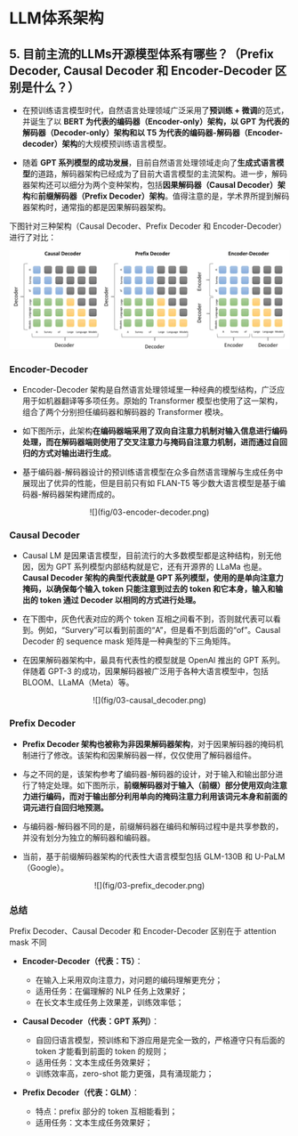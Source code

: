 # LLM体系架构

## 5. 目前主流的LLMs开源模型体系有哪些？（Prefix Decoder, Causal Decoder 和 Encoder-Decoder 区别是什么？）

- 在预训练语言模型时代，自然语言处理领域广泛采用了**预训练 + 微调**的范式，并诞生了以 **BERT 为代表的编码器（Encoder-only）架构，以 GPT 为代表的解码器（Decoder-only）架构和以 T5 为代表的编码器-解码器（Encoder-decoder）架构**的大规模预训练语言模型。

- 随着 **GPT 系列模型的成功发展**，目前自然语言处理领域走向了**生成式语言模型**的道路，解码器架构已经成为了目前大语言模型的主流架构。进一步，解码器架构还可以细分为两个变种架构，包括**因果解码器（Causal Decoder）架构**和**前缀解码器（Prefix Decoder）架构**。值得注意的是，学术界所提到解码器架构时，通常指的都是因果解码器架构。

下图针对三种架构（Causal Decoder、Prefix Decoder 和 Encoder-Decoder）进行了对比：

![](fig/03-arch.png)

### Encoder-Decoder

- Encoder-Decoder 架构是自然语言处理领域里一种经典的模型结构，广泛应用于如机器翻译等多项任务。原始的 Transformer 模型也使用了这一架构，组合了两个分别担任编码器和解码器的 Transformer 模块。

- 如下图所示，此架构**在编码器端采用了双向自注意力机制对输入信息进行编码处理，而在解码器端则使用了交叉注意力与掩码自注意力机制，进而通过自回归的方式对输出进行生成**。

- 基于编码器-解码器设计的预训练语言模型在众多自然语言理解与生成任务中展现出了优异的性能，但是目前只有如 FLAN-T5 等少数大语言模型是基于编码器-解码器架构建而成的。

<center>
    ![](fig/03-encoder-decoder.png)
</center>

### Causal Decoder

- Causal LM 是因果语言模型，目前流行的大多数模型都是这种结构，别无他因，因为 GPT 系列模型内部结构就是它，还有开源界的 LLaMa 也是。**Causal Decoder 架构的典型代表就是 GPT 系列模型，使用的是单向注意力掩码，以确保每个输入 token 只能注意到过去的 token 和它本身，输入和输出的 token 通过 Decoder 以相同的方式进行处理。**

- 在下图中，灰色代表对应的两个 token 互相之间看不到，否则就代表可以看到。例如，“Survery”可以看到前面的“A”，但是看不到后面的“of”。Causal Decoder 的 sequence mask 矩阵是一种典型的下三角矩阵。

- 在因果解码器架构中，最具有代表性的模型就是 OpenAI 推出的 GPT 系列。伴随着 GPT-3 的成功，因果解码器被广泛用于各种大语言模型中，包括 BLOOM、LLaMA（Meta）等。

<center>
    ![](fig/03-causal_decoder.png)
</center>

### Prefix Decoder

- **Prefix Decoder 架构也被称为非因果解码器架构**，对于因果解码器的掩码机制进行了修改。该架构和因果解码器一样，仅仅使用了解码器组件。

- 与之不同的是，该架构参考了编码器-解码器的设计，对于输入和输出部分进行了特定处理。如下图所示，**前缀解码器对于输入（前缀）部分使用双向注意力进行编码，而对于输出部分利用单向的掩码注意力利用该词元本身和前面的词元进行自回归地预测。**

- 与编码器-解码器不同的是，前缀解码器在编码和解码过程中是共享参数的，并没有划分为独立的解码器和编码器。

- 当前，基于前缀解码器架构的代表性大语言模型包括 GLM-130B 和 U-PaLM（Google）。

<center>
![](fig/03-prefix_decoder.png)
</center>

### 总结

Prefix Decoder、Causal Decoder 和 Encoder-Decoder 区别在于 attention mask 不同

- **Encoder-Decoder（代表：T5）**：
    - 在输入上采用双向注意力，对问题的编码理解更充分；
    - 适用任务：在偏理解的 NLP 任务上效果好；
    - 在长文本生成任务上效果差，训练效率低；

- **Causal Decoder（代表：GPT 系列）**：
    - 自回归语言模型，预训练和下游应用是完全一致的，严格遵守只有后面的 token 才能看到前面的 token 的规则；
    - 适用任务：文本生成任务效果好；
    - 训练效率高，zero-shot 能力更强，具有涌现能力；

- **Prefix Decoder（代表：GLM）**：
    - 特点：prefix 部分的 token 互相能看到；
    - 适用任务：文本生成任务效果好；
